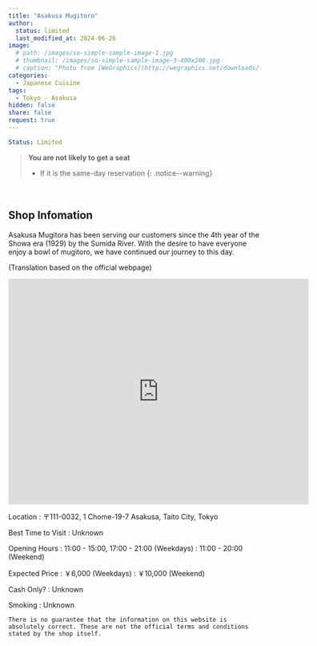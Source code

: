 ```yaml
---
title: "Asakusa Mugitoro"
author:
  status: limited
  last_modified_at: 2024-06-26
image: 
  # path: /images/so-simple-sample-image-1.jpg
  # thumbnail: /images/so-simple-sample-image-3-400x200.jpg
  # caption: "Photo from [WeGraphics](http://wegraphics.net/downloads/free-ultimate-blurred-background-pack/)"
categories:
  - Japanese Cuisine
tags:
  - Tokyo - Asakusa
hidden: false
share: false
request: true
---
```


```yaml
Status: Limited 
```

> **You are not likely to get a seat**
> - If it is the same-day reservation
{: .notice--warning}


<p>　</p>


## Shop Infomation
Asakusa Mugitora has been serving our customers since the 4th year of the Showa era (1929) by the Sumida River. With the desire to have everyone enjoy a bowl of mugitoro, we have continued our journey to this day.

<p class="site-description">
(Translation based on the official webpage)
</p>


<div class="map">
<iframe src="https://www.google.com/maps/embed?pb=!1m18!1m12!1m3!1d3239.695738731411!2d139.79416841255477!3d35.709104272463854!2m3!1f0!2f0!3f0!3m2!1i1024!2i768!4f13.1!3m3!1m2!1s0x60188ec644c74d35%3A0x510699c41ee9e5c0!2sAsakusa%20Mugitoro%20Main%20Branch!5e0!3m2!1sen!2sjp!4v1719463686414!5m2!1sen!2sjp" width="600" height="450" style="border:0;" allowfullscreen="" loading="lazy" referrerpolicy="no-referrer-when-downgrade"></iframe>
</div>

<p></p>

Location
: 〒111-0032, 1 Chome-19-7 Asakusa, Taito City, Tokyo

Best Time to Visit
: Unknown

Opening Hours
: 11:00 - 15:00, 17:00 - 21:00 (Weekdays)
: 11:00 - 20:00 (Weekend)

Expected Price
: ￥6,000 (Weekdays)
: ￥10,000 (Weekend)

Cash Only?
: Unknown

Smoking
: Unknown


`There is no guarantee that the information on this website is absolutely correct. These are not the official terms and conditions stated by the shop itself.`




